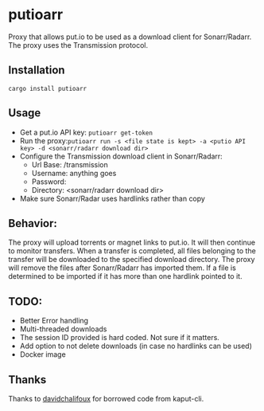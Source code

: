 # putioarr

Proxy that allows put.io to be used as a download client for Sonarr/Radarr. The proxy uses the Transmission protocol.

## Installation

`cargo install putioarr`

## Usage

- Get a put.io API key: `putioarr get-token`
- Run the proxy:`putioarr run -s <file state is kept> -a <putio API key> -d <sonarr/radarr download dir>`
- Configure the Transmission download client in Sonarr/Radarr:
    - Url Base: /transmission
    - Username: anything goes
    - Password: <putio API key>
    - Directory: <sonarr/radarr download dir>
- Make sure Sonarr/Radar uses hardlinks rather than copy

## Behavior:
The proxy will upload torrents or magnet links to put.io. It will then continue to monitor transfers. When a transfer is completed, all files belonging to the transfer will be downloaded to the specified download directory. The proxy will remove the files after Sonarr/Radarr has imported them. If a file is determined to be imported if it has more than one hardlink pointed to it.


## TODO:
- Better Error handling
- Multi-threaded downloads
- The session ID provided is hard coded. Not sure if it matters.
- Add option to not delete downloads (in case no hardlinks can be used)
- Docker image

## Thanks
Thanks to [davidchalifoux](https://github.com/davidchalifoux) for borrowed code from kaput-cli.
